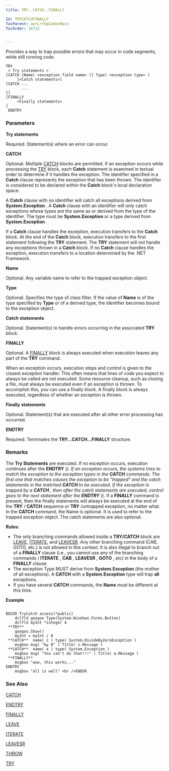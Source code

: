 ```yaml
---
title: TRY..CATCH..FINALLY

Id: TRYCATCHFINALLY
TocParent: aerLrfOpCodesMain
TocOrder: 16712


---
```


Provides a way to trap possible errors that may occur in code segments, while still running code. 

```
TRY 
 < Try statements >
[CATCH [Name( <exception field name> )] Type( <exception type> )
     [<Catch statements>]
[CATCH ... 
       ... 
]] 
[FINALLY 
     <Finally statements>
]
 ENDTRY 
```

### Parameters

**Try statements** 

Required.  Statement(s) where an error can occur.


**CATCH** 

Optional.  Multiple [CATCH](CATCH.html) blocks are
                permitted.  If an exception occurs while processing the [TRY](TRY.html)
                block, each **Catch**  statement is examined in textual order to
                determine if it handles the exception.  The identifier specified
                in a **Catch**  clause represents the exception that has been thrown. 
                The identifier is considered to be declared within the **Catch**  block's
                local declaration space.

A **Catch** clause with no identifier will catch all exceptions derived from **System.Exception** . A **Catch** clause with an identifier will only catch exceptions whose types are the same as or derived from the type of the identifier. The type must be **System.Exception** or a type derived from **System.Exception** . 

If a **Catch** clause handles the exception, execution transfers to the **Catch** block. At the end of the **Catch** block, execution transfers to the first statement following the **TRY** statement. The **TRY** statement will not handle any exceptions thrown in a **Catch** block. If no **Catch** clause handles the exception, execution transfers to a location determined by the .NET Framework.


**Name** 

Optional.  Any variable name to refer to the trapped exception object.


**Type** 

Optional.  Specifies the type of class filter.  If the value of **Name** 
                is of the type specified by **Type**  or of a derived type, the
                identifier becomes bound to the exception object.


**Catch** 
 **statements** 

Optional.  Statement(s) to handle errors occurring in the associated **TRY** 
                block.


**FINALLY** 

Optional.  A [FINALLY](FINALLY.html) block is always executed
                when execution leaves any part of the **TRY**  command.

When an exception occurs, execution stops and control is given to the closest exception handler. This often means that lines of code you expect to always be called are not executed. Some resource cleanup, such as closing a file, must always be executed even if an exception is thrown. To accomplish this, you can use a finally block. A finally block is always executed, regardless of whether an exception is thrown.


**Finally** 
 **statements** 

Optional.  Statement(s) that are executed after all other error processing has occurred.


**ENDTRY** 

Required.  Terminates the **TRY...CATCH...FINALLY**  structure.


### Remarks
The **Try Statements** are executed. If no exception occurs, execution continues after the **ENDTRY** (*). If an exception occurs, the systems tries to match the exception to the exception types in the **CATCH** commands. The first one that matches causes the exception to be "trapped" and the catch statements in the matched **CATCH** to be executed. If the exception is trapped by a **CATCH** , then after the catch statements are executed, control goes to the next statement after the **ENDTRY** (*). If a **FINALLY** command is present, then the finally statements will always be executed at the end of the **TRY** / **CATCH** sequence or **TRY** /untrapped exception, no matter what. In the **CATCH** command, the Name is optional. It is used to refer to the trapped exception object. The catch statements are also optional. 

**Rules:** 

- The only branching commands allowed inside a **TRY/CATCH**  block
                are [LEAVE](LEAVE.html), [ITERATE](ITERATE.html), and [LEAVESR](LEAVESR.html).  Any other branching command (CAB, GOTO, etc.) is
                not allowed in this context.   It is also illegal to branch out of a **FINALLY**  clause (i.e., you cannot use any of the branching commands
                ( **ITERATE** , **CAB** , **LEAVESR** , **GOTO** ,
                etc) in the body of a **FINALLY** 
                clause.
- The exception Type MUST derive from **System.Exception**  (the
                mother of all exceptions).  A **CATCH**  with a **System.Exception** 
                type will trap **all** 
                exceptions.
- If you have several **CATCH**  commands, the **Name**  must
                be different at this time.

**Example** 

```

BEGSR TryCatch access(*public)
    dclfld googoo Type(System.Windows.Forms.Button)
    dclfld myInt *integer 4 
 **TRY** 
    googoo.Show() 
    myInt = myInt / 0 
 **CATCH**  name( z ) type( System.DivideByZeroException ) 
    msgbox msg( "by 0" ) Title( z.Message ) 
 **CATCH**  name( e ) type( System.Exception )
    msgbox msg( "You can't do that!!!" ) Title( e.Message )  
 **FINALLY** 
    msgbox "wow, this works..."
ENDTRY
    msgbox "all is well" <br />ENDSR
```

### See Also
[CATCH](CATCH.html)

[ENDTRY](ENDTRY.html)

[FINALLY](FINALLY.html)

[LEAVE](LEAVE.html)

[ITERATE](ITERATE.html)

[LEAVESR](LEAVESR.html)

[THROW](THROW.html)

[TRY](TRY.html) 
